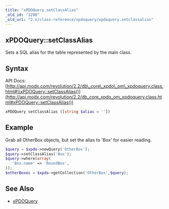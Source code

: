 ```yaml
---
title: "xPDOQuery.setClassAlias"
_old_id: "1298"
_old_uri: "2.x/class-reference/xpdoquery/xpdoquery.setclassalias"
---
```


## xPDOQuery::setClassAlias

Sets a SQL alias for the table represented by the main class.

## Syntax

API Docs: [http://api.modx.com/revolution/2.2/db\_core\_xpdo\_om\_xpdoquery.class.html#\\xPDOQuery::setClassAlias()](http://api.modx.com/revolution/2.2/db_core_xpdo_om_xpdoquery.class.html#xPDOQuery::setClassAlias())

``` php 
xPDOQuery setClassAlias ([string $alias = ''])
```

## Example

Grab all OtherBox objects, but set the alias to 'Box' for easier reading.

``` php 
$query = $xpdo->newQuery('OtherBox');
$query->setClassAlias('Box');
$query->where(array(
   'Box.name' => 'RoundBox',
));
$otherBoxes = $xpdo->getCollection('OtherBox',$query);
```

## See Also

- [xPDOQuery](/xpdo/2.x/class-reference/xpdoquery "xPDOQuery")